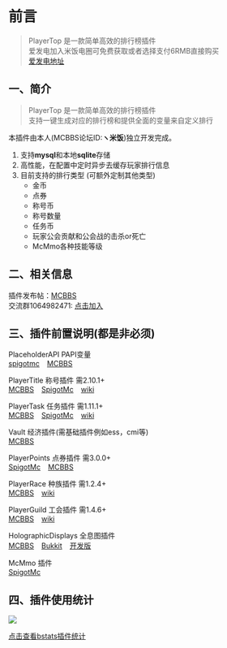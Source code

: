 # 前言
> PlayerTop 是一款简单高效的排行榜插件  
> 爱发电加入米饭电圈可免费获取或者选择支付6RMB直接购买  
> [爱发电地址](https://afdian.net/@PlayerTitle)


## 一、简介
> PlayerTop 是一款简单高效的排行榜插件  
> 支持一键生成对应的排行榜和提供全面的变量来自定义排行

本插件由本人(MCBBS论坛ID:**ヽ米饭**)独立开发完成。

1. 支持**mysql**和本地**sqlite**存储
2. 高性能，在配置中定时异步去缓存玩家排行信息
3. 目前支持的排行类型 (可额外定制其他类型)
   * 金币
   * 点券
   * 称号币
   * 称号数量
   * 任务币
   * 玩家公会贡献和公会战的击杀or死亡
   * McMmo各种技能等级

## 二、相关信息

插件发布帖：[MCBBS](https://www.mcbbs.net/thread-1351130-1-1.html)  
交流群1064982471: [点击加入](https://jq.qq.com/?_wv=1027&k=5sxTf8u)

## 三、插件前置说明(都是非必须)

PlaceholderAPI PAPI变量  
[spigotmc](https://www.spigotmc.org/resources/placeholderapi.6245/) &ensp;
[MCBBS](https://www.mcbbs.net/thread-1216863-1-1.html)

PlayerTitle 称号插件 需2.10.1+  
[MCBBS](https://www.mcbbs.net/thread-1004671-1-1.html) &ensp;
[SpigotMc](https://www.spigotmc.org/resources/78048) &ensp;
[wiki](PlayerTitle/zh_CN/)

PlayerTask 任务插件 需1.11.1+  
[MCBBS](https://www.mcbbs.net/thread-1084534-1-1.html) &ensp;
[SpigotMc](https://www.spigotmc.org/resources/96554) &ensp;
[wiki](PlayerTask/zh_CN/)

Vault 经济插件(需基础插件例如ess，cmi等)  
[MCBBS](https://www.mcbbs.net/thread-1229697-1-1.html)

PlayerPoints 点券插件 需3.0.0+    
[SpigotMc](https://www.spigotmc.org/resources/playerpoints.80745/) &ensp;
[MCBBS](https://www.mcbbs.net/thread-1296992-1-1.html)

PlayerRace 种族插件 需1.2.4+    
[MCBBS](https://www.mcbbs.net/thread-1149860-1-1.html) &ensp;
[wiki](PlayerRace/zh_CN/)

PlayerGuild 工会插件 需1.4.6+    
[MCBBS](https://www.mcbbs.net/thread-1297813-1-1.html) &ensp;
[wiki](PlayerGuild/zh_CN/)

HolographicDisplays 全息图插件  
[MCBBS](https://www.mcbbs.net/thread-377628-1-1.html) &ensp;
[Bukkit](https://dev.bukkit.org/projects/holographic-displays)  &ensp;
[开发版](https://ci.codemc.io/job/filoghost/job/HolographicDisplays/)

McMmo 插件    
[SpigotMc](https://www.spigotmc.org/resources/official-mcmmo-original-author-returns.64348/)

## 四、插件使用统计

![](https://bstats.org/signatures/bukkit/PlayerTop.svg)

[点击查看bstats插件统计](https://bstats.org/plugin/bukkit/PlayerTop/15377)